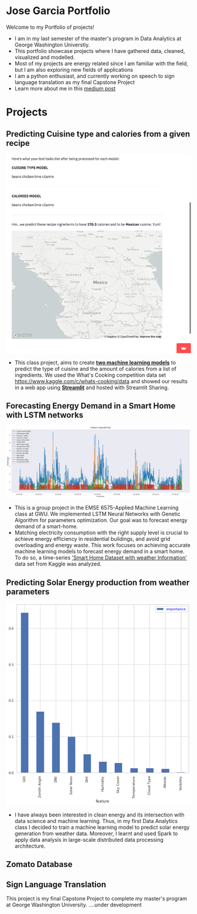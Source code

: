 # Jose Garcia Portfolio

Welcome to my Portfolio of projects! 
- I am in my last semester of the master's program in Data Analytics at George Washington Universtiy.
- This portfolio showcase projects where I have gathered data, cleaned, visualized and modelled.
- Most of my projects are energy related since I am familiar with the field, but I am also exploring new fields of applications
- I am a python enthusiast, and currently working on speech to sign language translation as my final Capstone Project
- Learn more about me in this [medium post](https://medium.com/@garciaguerra.jl/my-journey-from-petroleum-engineering-to-data-science-a7f05919d406)

# Projects

## Predicting Cuisine type and calories from a given recipe
![](https://github.com/jgarcia2411/Jose-Garcia-Portfolio/blob/main/images/streamlitapp.png)
- This class project, aims to create [**two machine learning models**](https://nbviewer.org/github/msalceda/msalceda.github.io/blob/master/assets/emse6574_assignments/EMSE_6574_Final_Project.ipynb) to predict the type of cuisine and the amount of calories from a list of ingredients. We used the What's Cooking competition data set <https://www.kaggle.com/c/whats-cooking/data> and showed our results in a web app using [**Streamlit**](https://share.streamlit.io/msalceda/emse-6574-final-project/main/final_project_app.py) and hosted with Streamlit Sharing.

## Forecasting Energy Demand in a Smart Home with LSTM networks
![](https://github.com/jgarcia2411/Jose-Garcia-Portfolio/blob/main/images/timestamp.png)
- This is a group project in the EMSE 6575-Applied Machine Learning class at GWU. We implemented LSTM Neural Networks with Genetic Algorithm for parameters optimization. Our goal was to forecast energy demand of a smart-home.
- Matching electricity consumption with the right supply level is crucial to achieve energy efficiency in residential buildings, and avoid grid overloading and energy waste. This work focuses on achieving accurate machine learning models to forecast energy demand in a smart home. 
To do so, a time-series ['Smart Home Dataset with weather Information'](https://www.kaggle.com/taranvee/smart-home-dataset-with-weather-information) data set from Kaggle was analyzed. 

## Predicting Solar Energy production from weather parameters
![](https://github.com/jgarcia2411/Jose-Garcia-Portfolio/blob/main/images/featureimportance.png)
- I have always been interested in clean energy and its intersection with data science and machine learning. Thus, in my first Data Analytics class I decided to train a  machine learning model to predict solar energy generation from weather data. Moreover, I learnt and used Spark to apply data analysis in large-scale distributed data processing architecture.

## Zomato Database

## Sign Language Translation 

This project is my final Capstone Project to complete my master's program at George Washington University.
....under development

